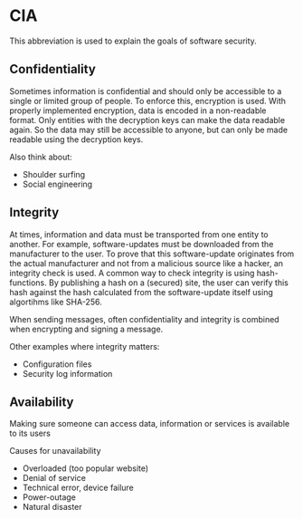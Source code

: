 # CIA
This abbreviation is used to explain the goals of software security.

## Confidentiality
Sometimes information is confidential and should only be accessible to a single or limited group of people. To enforce this, encryption is used. With properly implemented encryption, data is encoded in a non-readable format. Only entities with the decryption keys can make the data readable again. So the data may still be accessible to anyone, but can only be made readable using the decryption keys. 

Also think about:
* Shoulder surfing
* Social engineering
   
## Integrity
At times, information and data must be transported from one entity to another. For example, software-updates must be downloaded from the manufacturer to the user. To prove that this software-update originates from the actual manufacturer and not from a malicious source like a hacker, an integrity check is used. A common way to check integrity is using hash-functions. By publishing a hash on a (secured) site, the user can verify this hash against the hash calculated from the software-update itself using algortihms like SHA-256. 

When sending messages, often confidentiality and integrity is combined when encrypting and signing a message.

Other examples where integrity matters:
* Configuration files
* Security log information

## Availability
Making sure someone can access data, information or services is available to its users 

Causes for unavailability
* Overloaded (too popular website)
* Denial of service
* Technical error, device failure
* Power-outage
* Natural disaster

